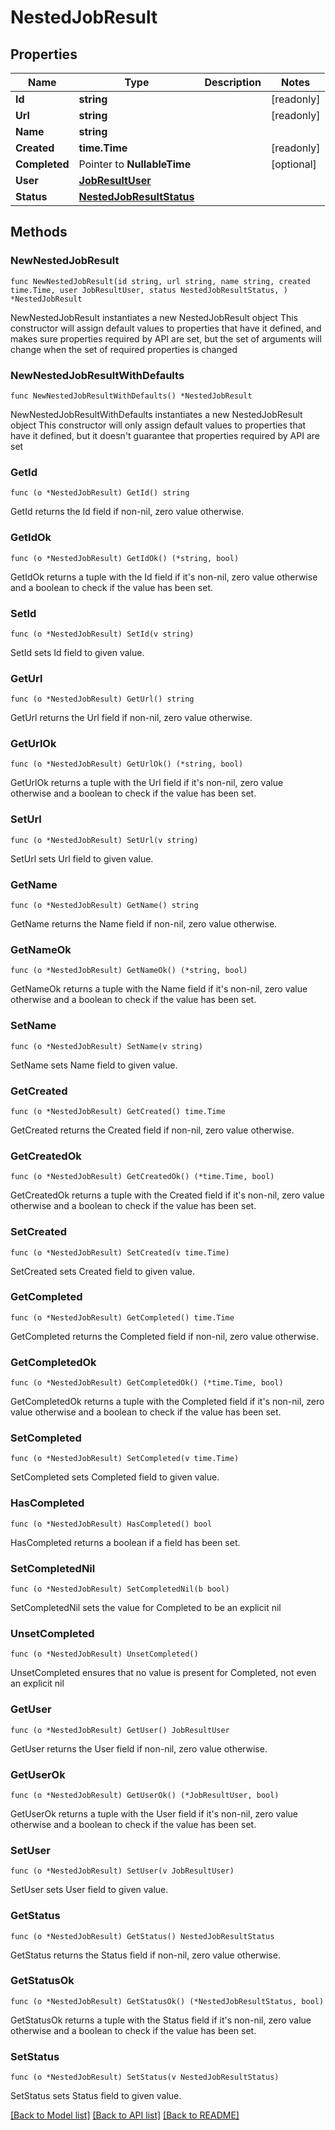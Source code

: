 # NestedJobResult

## Properties

Name | Type | Description | Notes
------------ | ------------- | ------------- | -------------
**Id** | **string** |  | [readonly] 
**Url** | **string** |  | [readonly] 
**Name** | **string** |  | 
**Created** | **time.Time** |  | [readonly] 
**Completed** | Pointer to **NullableTime** |  | [optional] 
**User** | [**JobResultUser**](JobResultUser.md) |  | 
**Status** | [**NestedJobResultStatus**](NestedJobResultStatus.md) |  | 

## Methods

### NewNestedJobResult

`func NewNestedJobResult(id string, url string, name string, created time.Time, user JobResultUser, status NestedJobResultStatus, ) *NestedJobResult`

NewNestedJobResult instantiates a new NestedJobResult object
This constructor will assign default values to properties that have it defined,
and makes sure properties required by API are set, but the set of arguments
will change when the set of required properties is changed

### NewNestedJobResultWithDefaults

`func NewNestedJobResultWithDefaults() *NestedJobResult`

NewNestedJobResultWithDefaults instantiates a new NestedJobResult object
This constructor will only assign default values to properties that have it defined,
but it doesn't guarantee that properties required by API are set

### GetId

`func (o *NestedJobResult) GetId() string`

GetId returns the Id field if non-nil, zero value otherwise.

### GetIdOk

`func (o *NestedJobResult) GetIdOk() (*string, bool)`

GetIdOk returns a tuple with the Id field if it's non-nil, zero value otherwise
and a boolean to check if the value has been set.

### SetId

`func (o *NestedJobResult) SetId(v string)`

SetId sets Id field to given value.


### GetUrl

`func (o *NestedJobResult) GetUrl() string`

GetUrl returns the Url field if non-nil, zero value otherwise.

### GetUrlOk

`func (o *NestedJobResult) GetUrlOk() (*string, bool)`

GetUrlOk returns a tuple with the Url field if it's non-nil, zero value otherwise
and a boolean to check if the value has been set.

### SetUrl

`func (o *NestedJobResult) SetUrl(v string)`

SetUrl sets Url field to given value.


### GetName

`func (o *NestedJobResult) GetName() string`

GetName returns the Name field if non-nil, zero value otherwise.

### GetNameOk

`func (o *NestedJobResult) GetNameOk() (*string, bool)`

GetNameOk returns a tuple with the Name field if it's non-nil, zero value otherwise
and a boolean to check if the value has been set.

### SetName

`func (o *NestedJobResult) SetName(v string)`

SetName sets Name field to given value.


### GetCreated

`func (o *NestedJobResult) GetCreated() time.Time`

GetCreated returns the Created field if non-nil, zero value otherwise.

### GetCreatedOk

`func (o *NestedJobResult) GetCreatedOk() (*time.Time, bool)`

GetCreatedOk returns a tuple with the Created field if it's non-nil, zero value otherwise
and a boolean to check if the value has been set.

### SetCreated

`func (o *NestedJobResult) SetCreated(v time.Time)`

SetCreated sets Created field to given value.


### GetCompleted

`func (o *NestedJobResult) GetCompleted() time.Time`

GetCompleted returns the Completed field if non-nil, zero value otherwise.

### GetCompletedOk

`func (o *NestedJobResult) GetCompletedOk() (*time.Time, bool)`

GetCompletedOk returns a tuple with the Completed field if it's non-nil, zero value otherwise
and a boolean to check if the value has been set.

### SetCompleted

`func (o *NestedJobResult) SetCompleted(v time.Time)`

SetCompleted sets Completed field to given value.

### HasCompleted

`func (o *NestedJobResult) HasCompleted() bool`

HasCompleted returns a boolean if a field has been set.

### SetCompletedNil

`func (o *NestedJobResult) SetCompletedNil(b bool)`

 SetCompletedNil sets the value for Completed to be an explicit nil

### UnsetCompleted
`func (o *NestedJobResult) UnsetCompleted()`

UnsetCompleted ensures that no value is present for Completed, not even an explicit nil
### GetUser

`func (o *NestedJobResult) GetUser() JobResultUser`

GetUser returns the User field if non-nil, zero value otherwise.

### GetUserOk

`func (o *NestedJobResult) GetUserOk() (*JobResultUser, bool)`

GetUserOk returns a tuple with the User field if it's non-nil, zero value otherwise
and a boolean to check if the value has been set.

### SetUser

`func (o *NestedJobResult) SetUser(v JobResultUser)`

SetUser sets User field to given value.


### GetStatus

`func (o *NestedJobResult) GetStatus() NestedJobResultStatus`

GetStatus returns the Status field if non-nil, zero value otherwise.

### GetStatusOk

`func (o *NestedJobResult) GetStatusOk() (*NestedJobResultStatus, bool)`

GetStatusOk returns a tuple with the Status field if it's non-nil, zero value otherwise
and a boolean to check if the value has been set.

### SetStatus

`func (o *NestedJobResult) SetStatus(v NestedJobResultStatus)`

SetStatus sets Status field to given value.



[[Back to Model list]](../README.md#documentation-for-models) [[Back to API list]](../README.md#documentation-for-api-endpoints) [[Back to README]](../README.md)


